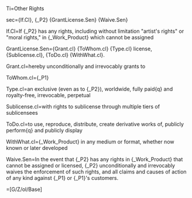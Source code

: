 Ti=Other Rights

sec={If.Cl}, {_P2} {GrantLicense.Sen}  {Waive.Sen}

If.Cl=If {_P2} has any rights, including without limitation "artist's rights" or "moral rights," in {_Work_Product} which cannot be assigned

GrantLicense.Sen={Grant.cl} {ToWhom.cl} {Type.cl} license, {Sublicense.cl}, {ToDo.cl} {WithWhat.cl}.

Grant.cl=hereby unconditionally and irrevocably grants to

ToWhom.cl={_P1} 

Type.cl=an exclusive (even as to {_P2}), worldwide, fully paid{q} and royalty-free, irrevocable, perpetual

Sublicense.cl=with rights to sublicense through multiple tiers of sublicensees

ToDo.cl=to use, reproduce, distribute, create derivative works of, publicly perform{q} and publicly display

WithWhat.cl={_Work_Product} in any medium or format, whether now known or later developed


Waive.Sen=In the event that {_P2} has any rights in {_Work_Product} that cannot be assigned or licensed, {_P2} unconditionally and irrevocably waives the enforcement of such rights, and all claims and causes of action of any kind against {_P1} or {_P1}'s customers.

=[G/Z/ol/Base]
